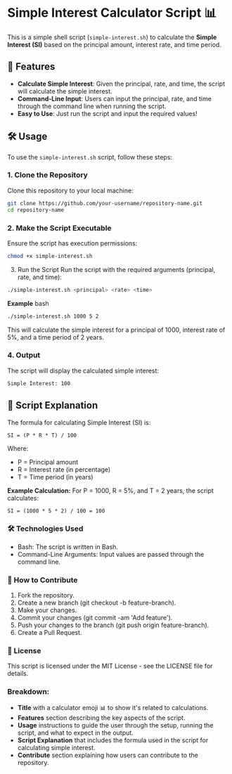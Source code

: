 # Simple Interest Calculator Script 📊

This is a simple shell script (`simple-interest.sh`) to calculate the **Simple Interest (SI)** based on the principal amount, interest rate, and time period.

## 🚀 Features

- **Calculate Simple Interest**: Given the principal, rate, and time, the script will calculate the simple interest.
- **Command-Line Input**: Users can input the principal, rate, and time through the command line when running the script.
- **Easy to Use**: Just run the script and input the required values!

## 🛠 Usage

To use the `simple-interest.sh` script, follow these steps:

### 1. Clone the Repository

Clone this repository to your local machine:

```bash
git clone https://github.com/your-username/repository-name.git
cd repository-name
```

### 2. Make the Script Executable
Ensure the script has execution permissions:

```bash
chmod +x simple-interest.sh
```

3. Run the Script
Run the script with the required arguments (principal, rate, and time):

```bash
./simple-interest.sh <principal> <rate> <time>
```

**Example**
bash
```bash
./simple-interest.sh 1000 5 2
```
This will calculate the simple interest for a principal of 1000, interest rate of 5%, and a time period of 2 years.

### 4. Output
The script will display the calculated simple interest:

```bash
Simple Interest: 100
```

## 📝 Script Explanation
The formula for calculating Simple Interest (SI) is:

```plaintext
SI = (P * R * T) / 100
```

Where:
- P = Principal amount
- R = Interest rate (in percentage)
- T = Time period (in years)

**Example Calculation:**
For P = 1000, R = 5%, and T = 2 years, the script calculates:

```text
SI = (1000 * 5 * 2) / 100 = 100
```
### 🛠 Technologies Used
- Bash: The script is written in Bash.
- Command-Line Arguments: Input values are passed through the command line.

### 💬 How to Contribute
1. Fork the repository.
2. Create a new branch (git checkout -b feature-branch).
3. Make your changes.
4. Commit your changes (git commit -am 'Add feature').
5. Push your changes to the branch (git push origin feature-branch).
6. Create a Pull Request.

### 📄 License
This script is licensed under the MIT License - see the LICENSE file for details.


### Breakdown:
- **Title** with a calculator emoji 📊 to show it's related to calculations.
- **Features** section describing the key aspects of the script.
- **Usage** instructions to guide the user through the setup, running the script, and what to expect in the output.
- **Script Explanation** that includes the formula used in the script for calculating simple interest.
- **Contribute** section explaining how users can contribute to the repository.

